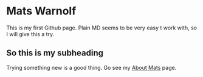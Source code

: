 # Mats Warnolf

This is my first Github page. Plain MD seems to be very easy t work with, so I will give this a try.

## So this is my subheading

Trying something new is a good thing. Go see my [About Mats](https://matswarnolf.github.io/About_mats.md) page.
